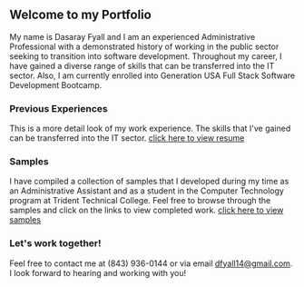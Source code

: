 ## Welcome to my Portfolio
My name is Dasaray Fyall and I am an experienced Administrative Professional with a demonstrated history of working in the public sector seeking to transition into software development. Throughout my career, I have gained a diverse range of skills that can be transferred into the IT sector. Also, I am currently enrolled into Generation USA Full Stack Software Development Bootcamp.

### Previous Experiences

This is a more detail look of my work experience. The skills that I've gained can be transferred into the IT sector.
[click here to view resume](https://drive.google.com/file/d/10nA0-yl0O8f4K2P0m0RImlp8lmGQUiAR/view)

### Samples

I have compiled a collection of samples that I developed during my time as an Administrative Assistant and as a student in the Computer Technology program at Trident Technical College. Feel free to browse through the samples and click on the links to view completed work.
[click here to view samples](https://github.com/desire14)


<!--```markdown
Syntax highlighted code block

# Header 1
## Header 2
### Header 3

- Bulleted
- List

1. Numbered
2. List

**Bold** and _Italic_ and `Code` text

[Link](url) and ![Image](src)
```

For more details see [Basic writing and formatting syntax](https://docs.github.com/en/github/writing-on-github/getting-started-with-writing-and-formatting-on-github/basic-writing-and-formatting-syntax).

### Jekyll Themes

Your Pages site will use the layout and styles from the Jekyll theme you have selected in your [repository settings](https://github.com/desire14/Fyall-portfolio/settings/pages). The name of this theme is saved in the Jekyll `_config.yml` configuration file. -->

### Let's work together!

Feel free to contact me at (843) 936-0144 or via email dfyall14@gmail.com. I look forward to hearing and working with you!
